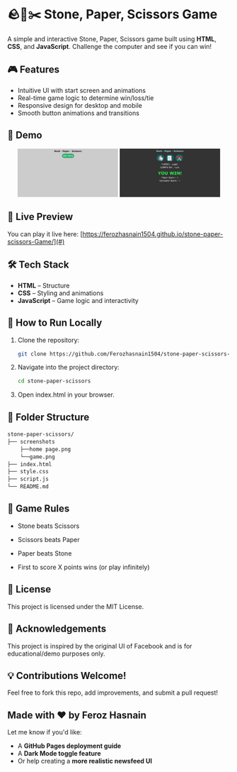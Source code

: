# 🪨📄✂️ Stone, Paper, Scissors Game

A simple and interactive Stone, Paper, Scissors game built using **HTML**, **CSS**, and **JavaScript**. Challenge the computer and see if you can win!

## 🎮 Features

- Intuitive UI with start screen and animations
- Real-time game logic to determine win/loss/tie
- Responsive design for desktop and mobile
- Smooth button animations and transitions

## 📸 Demo
<!--
![Start Screen](screenshots/home%20page.png)
![Gameplay Screen](screenshots/game.png)
-->
<p align="center">
  <img src="screenshots/home%20page.png" width="45%" />
  <img src="screenshots/game.png" width="45%" />
</p>

## 🚀 Live Preview

You can play it live here: [https://ferozhasnain1504.github.io/stone-paper-scissors-Game/](#)  
<!-- Replace # with your GitHub Pages or Netlify/Vercel deployed link -->

## 🛠️ Tech Stack

- **HTML** – Structure
- **CSS** – Styling and animations
- **JavaScript** – Game logic and interactivity

## 🔧 How to Run Locally

1. Clone the repository:
   ```bash
   git clone https://github.com/Ferozhasnain1504/stone-paper-scissors-Game.git
2. Navigate into the project directory:
   ```bash
   cd stone-paper-scissors
3. Open index.html in your browser.

## 📁 Folder Structure
```bash
stone-paper-scissors/
├── screenshots
    ├──home page.png
    └──game.png
├── index.html
├── style.css
├── script.js
└── README.md
```

## 📌 Game Rules
- Stone beats Scissors

- Scissors beats Paper

- Paper beats Stone

- First to score X points wins (or play infinitely)


## 📄 License
This project is licensed under the MIT License.

## 🙌 Acknowledgements
This project is inspired by the original UI of Facebook and is for educational/demo purposes only.

## 💡 Contributions Welcome!
Feel free to fork this repo, add improvements, and submit a pull request!

Made with ❤️ by Feroz Hasnain
---

Let me know if you'd like:
- A **GitHub Pages deployment guide**
- A **Dark Mode toggle feature**
- Or help creating a **more realistic newsfeed UI**
